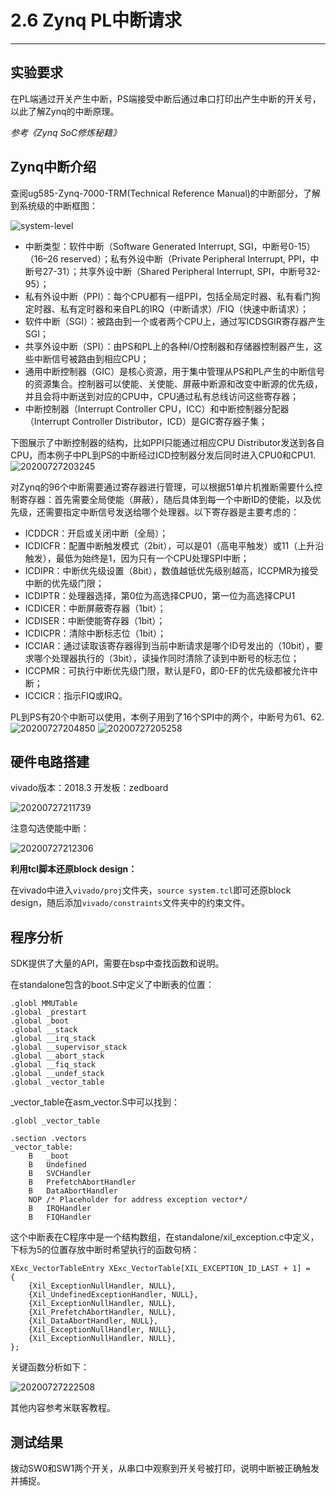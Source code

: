 # 2.6	Zynq PL中断请求

-----

## 实验要求

在PL端通过开关产生中断，PS端接受中断后通过串口打印出产生中断的开关号，以此了解Zynq的中断原理。

*参考《Zynq SoC修炼秘籍》*


## Zynq中断介绍

查阅ug585-Zynq-7000-TRM(Technical Reference Manual)的中断部分，了解到系统级的中断框图：

![system-level](https://raw.githubusercontent.com/wxiang357/Image/master/system_level.png)

* 中断类型：软件中断（Software Generated Interrupt, SGI，中断号0-15）（16–26 reserved）；私有外设中断（Private Peripheral Interrupt, PPI，中断号27-31）；共享外设中断（Shared Peripheral Interrupt, SPI，中断号32-95）；
* 私有外设中断（PPI）：每个CPU都有一组PPI，包括全局定时器、私有看门狗定时器、私有定时器和来自PL的IRQ（中断请求）/FIQ（快速中断请求）；
* 软件中断（SGI）：被路由到一个或者两个CPU上，通过写ICDSGIR寄存器产生SGI；
* 共享外设中断（SPI）：由PS和PL上的各种I/O控制器和存储器控制器产生，这些中断信号被路由到相应CPU；
* 通用中断控制器（GIC）是核心资源，用于集中管理从PS和PL产生的中断信号的资源集合。控制器可以使能、关使能、屏蔽中断源和改变中断源的优先级，并且会将中断送到对应的CPU中，CPU通过私有总线访问这些寄存器；
* 中断控制器（Interrupt Controller CPU，ICC）和中断控制器分配器（Interrupt Controller Distributor，ICD）是GIC寄存器子集；

下图展示了中断控制器的结构，比如PPI只能通过相应CPU Distributor发送到各自CPU，而本例子中PL到PS的中断经过ICD控制器分发后同时进入CPU0和CPU1.
![20200727203245](https://raw.githubusercontent.com/wxiang357/Image/master/20200727203245.png)

对Zynq的96个中断需要通过寄存器进行管理，可以根据51单片机推断需要什么控制寄存器：首先需要全局使能（屏蔽），随后具体到每一个中断ID的使能，以及优先级，还需要指定中断信号发送给哪个处理器。以下寄存器是主要考虑的：

* ICDDCR：开启或关闭中断（全局）；
* ICDICFR：配置中断触发模式（2bit），可以是01（高电平触发）或11（上升沿触发），最低为始终是1，因为只有一个CPU处理SPI中断；
* ICDIPR：中断优先级设置（8bit），数值越低优先级别越高，ICCPMR为接受中断的优先级门限；
* ICDIPTR：处理器选择，第0位为高选择CPU0，第一位为高选择CPU1
* ICDICER：中断屏蔽寄存器（1bit）；
* ICDISER：中断使能寄存器（1bit）；
* ICDICPR：清除中断标志位（1bit）；
* ICCIAR：通过读取该寄存器得到当前中断请求是哪个ID号发出的（10bit），要求哪个处理器执行的（3bit），读操作同时清除了读到中断号的标志位；
* ICCPMR：可执行中断优先级门限，默认是F0，即0-EF的优先级都被允许中断；
* ICCICR：指示FIQ或IRQ。

PL到PS有20个中断可以使用，本例子用到了16个SPI中的两个，中断号为61、62.
![20200727204850](https://raw.githubusercontent.com/wxiang357/Image/master/20200727204850.png)
![20200727205258](https://raw.githubusercontent.com/wxiang357/Image/master/20200727205258.png)


## 硬件电路搭建

vivado版本：2018.3
开发板：zedboard

![20200727211739](https://raw.githubusercontent.com/wxiang357/Image/master/20200727211739.png)

注意勾选使能中断：

![20200727212306](https://raw.githubusercontent.com/wxiang357/Image/master/20200727212306.png)

**利用tcl脚本还原block design：**

在vivado中进入`vivado/proj`文件夹，`source system.tcl`即可还原block design，随后添加`vivado/constraints`文件夹中的约束文件。


## 程序分析

SDK提供了大量的API，需要在bsp中查找函数和说明。

在standalone包含的boot.S中定义了中断表的位置：


```
.globl MMUTable
.global _prestart
.global _boot
.global __stack
.global __irq_stack
.global __supervisor_stack
.global __abort_stack
.global __fiq_stack
.global __undef_stack
.global _vector_table
```

_vector_table在asm_vector.S中可以找到：

```
.globl _vector_table

.section .vectors
_vector_table:
	B	_boot
	B	Undefined
	B	SVCHandler
	B	PrefetchAbortHandler
	B	DataAbortHandler
	NOP	/* Placeholder for address exception vector*/
	B	IRQHandler
	B	FIQHandler
```

这个中断表在C程序中是一个结构数组，在standalone/xil_exception.c中定义，下标为5的位置存放中断时希望执行的函数句柄：

```
XExc_VectorTableEntry XExc_VectorTable[XIL_EXCEPTION_ID_LAST + 1] =
{
	{Xil_ExceptionNullHandler, NULL},
	{Xil_UndefinedExceptionHandler, NULL},
	{Xil_ExceptionNullHandler, NULL},
	{Xil_PrefetchAbortHandler, NULL},
	{Xil_DataAbortHandler, NULL},
	{Xil_ExceptionNullHandler, NULL},
	{Xil_ExceptionNullHandler, NULL},
};
```

关键函数分析如下：

![20200727222508](https://raw.githubusercontent.com/wxiang357/Image/master/20200727222508.png)

其他内容参考米联客教程。

## 测试结果

拨动SW0和SW1两个开关，从串口中观察到开关号被打印，说明中断被正确触发并捕捉。
